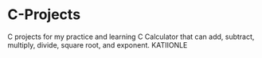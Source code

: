# C-Projects
C projects for my practice and learning
C Calculator that can add, subtract, multiply, divide, square root, and exponent.
KATIIONLE
